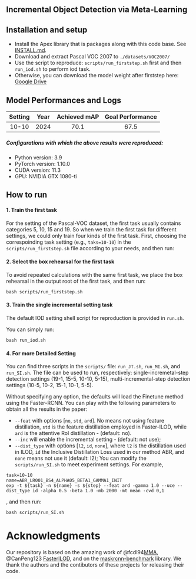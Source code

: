 ## Incremental Object Detection via Meta-Learning


## Installation and setup
- Install the Apex library that is packages along with this code base. See [INSTALL.md](INSTALL.md).
- Download and extract Pascal VOC 2007 to `./datasets/VOC2007/`
- Use the script to reproduce: `scripts/run_firststep.sh` first and then `run_iod.sh` to perform iod task.
- Otherwise, you can download the model weight after firststep here: [Google Drive](https://drive.google.com/file/d/1LH7OY-uMifl2gwCFEgm6U5h_Xfh1nPcH/view?usp=sharing)

## Model Performances and Logs

| Setting | Year |  Achieved mAP  | Goal Performance |
|:-------:|:----:|:--------------:|:----------------:|
|  10-10  | 2024 |      70.1      |       67.5       |



##### Configurations with which the above results were reproduced:
- Python version: 3.9
- PyTorch version: 1.10.0
- CUDA version: 11.3
- GPU: NVIDIA GTX 1080-ti


## How to run
#### 1. Train the first task

For the setting of the Pascal-VOC dataset, the first task usually contains categories 5, 10, 15 and 19. 
So when we train the first task for different settings, we could only train four kinds of the first task.
First, choosing the correspoinding task setting (e.g., `taks=10-10`) in the `scripts/run_firststep.sh` file according to your needs, and then run:


#### 2. Select the box rehearsal for the first task

To avoid repeated calculations with the same first task, we place the box rehearsal in the output root of the first task, and then run:

``` shell script
bash scripts/run_firststep.sh
``` 

#### 3. Train the single incremental setting task

The default IOD setting shell script for reproduction is provided in `run.sh`.

You can simply run:
``` shell script
bash run_iod.sh
``` 

#### 4. For more Detailed Setting
You can find three scripts in the `scripts/` file: `run_JT.sh`,  `run_MI.sh`, and `run_SI.sh`. The file can be used to run, respectively: single-incremetal-step detection settings (19-1, 15-5, 10-10, 5-15), multi-incremental-step detection settings (10-5, 10-2, 15-1, 10-1, 5-5).

Without specifying any option, the defaults will load the Finetune method using the Faster-RCNN. 
You can play with the following parameters to obtain all the results in the paper:
- `--feat` with options [`no`, `std`, `ard`]. No means not using feature distillation, `std` is the feature distillation employed in Faster-ILOD, while `ard` is the attentive RoI distillation - (default: no).
- `--inc` will enable the incremental setting - (default: not use);
- `--dist_type` with options [`l2`, `id`, `none`], where `l2` is the distillation used in ILOD, `id` the Inclusive Distillation Loss used in our method ABR, and `none` means not use it (default: l2);
You can modify the `scripts/run_SI.sh` to meet experiment settings.
For example,
``` shell script
task=10-10
name=ABR_LR001_BS4_ALPHA05_BETA1_GAMMA1_INIT
exp -t ${task} -n ${name} -s ${step} --feat ard -gamma 1.0 --uce --dist_type id -alpha 0.5 -beta 1.0 -mb 2000 -mt mean -cvd 0,1
``` 
, and then run:

``` shell script
bash scripts/run_SI.sh
``` 




# Acknowledgments
Our repository is based on the amazing work of @fcdl94[MMA](https://github.com/fcdl94/MMA), @CanPeng123 [FasterILOD](https://github.com/CanPeng123/Faster-ILOD), and on the [maskrcnn-benchmark](https://github.com/facebookresearch/maskrcnn-benchmark) library. We thank the authors and the contibutors of these projects for releasing their code.
